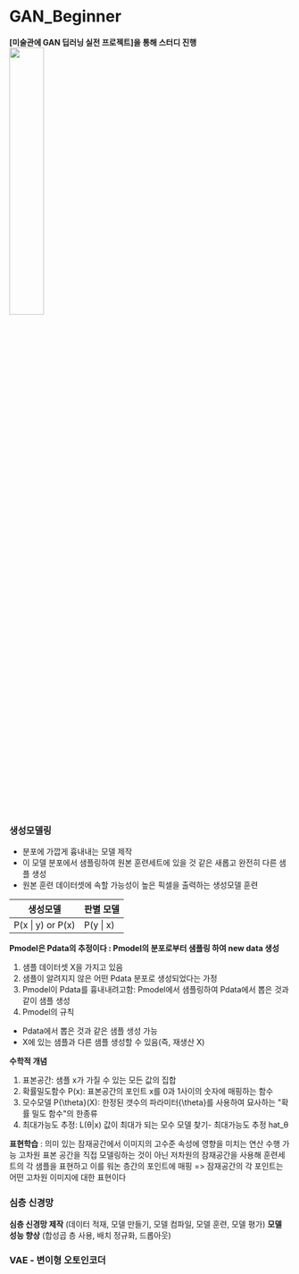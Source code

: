 # GAN_Beginner 
**[미술관에 GAN 딥러닝 실전 프로젝트]을 통해 스터디 진행** <br>
<img src="https://user-images.githubusercontent.com/72767245/98833307-36944580-2481-11eb-8c58-5bb9d022ca67.png" width="35%">

### 생성모델링
- 분포에 가깝게 흉내내는 모델 제작
- 이 모델 분포에서 샘플링하여 원본 훈련세트에 있을 것 같은 새롭고 완전히 다른 샘플 생성
- 원본 훈련 데이터셋에 속할 가능성이 높은 픽셀을 출력하는 생성모델 훈련

생성모델 | 판별 모델
------------ | -------------
 P(x &#124; y) or P(x) | P(y &#124; x)

**Pmodel은 Pdata의 추정이다 : Pmodel의 분포로부터 샘플링 하여 new data 생성**
1. 샘플 데이터셋 X을 가지고 있음
2. 샘플이 알려지지 않은 어떤 Pdata 분포로 생성되었다는 가정
3. Pmodel이 Pdata를 흉내내려고함: Pmodel에서 샘플링하여 Pdata에서 뽑은 것과 같이 샘플 생성
4. Pmodel의 규칙
  - Pdata에서 뽑은 것과 같은 샘플 생성 가능
  - X에 있는 샘플과 다른 샘플 생성할 수 있음(즉, 재생산 X)
  
**수학적 개념**
1. 표본공간: 샘플 x가 가질 수 있는 모든 값의 집합 
2. 확률밀도함수 P(x): 표본공간의 포인트 x를 0과 1사이의 숫자에 매핑하는 함수
3. 모수모델 P{\theta}(X): 한정된 갯수의 파라미터{\theta}를 사용하여 묘사하는 "확률 밀도 함수"의 한종류
4. 최대가능도 추정: L(θ|x) 값이 최대가 되는 모수 모델 찾기- 최대가능도 추정 hat_θ

**표현학습**
: 의미 있는 잠재공간에서 이미지의 고수준 속성에 영향을 미치는 연산 수행 가능
고차원 표본 공간을 직접 모델링하는 것이 아닌 저차원의 잠재공간을 사용해 훈련세트의 각 샘플을 표현하고 이를 워논 층간의 포인트에 매핑
=> 잠재공간의 각 포인트는 어떤 고차원 이미지에 대한 표현이다

### 심층 신경망
**심층 신경망 제작**
(데이터 적재, 모델 만들기, 모델 컴파일, 모델 훈련, 모델 평가)
 **모델 성능 향상**
(합성곱 층 사용, 배치 정규화, 드롭아웃)

### VAE - 변이형 오토인코더

